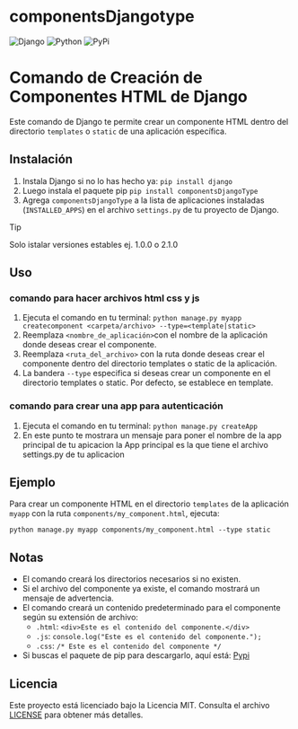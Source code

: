 # componentsDjangotype

<div style="center">
  <img src="https://img.shields.io/badge/django-%23092E20.svg?style=for-the-badge&logo=django&logoColor=white" alt="Django">
  <img src="https://img.shields.io/badge/python-3670A0?style=for-the-badge&logo=python&logoColor=ffdd54" alt="Python">
  <img src="https://img.shields.io/badge/pypi-%23ececec.svg?style=for-the-badge&logo=pypi&logoColor=1f73b7" alt="PyPi">
</div>

# Comando de Creación de Componentes HTML de Django

Este comando de Django te permite crear un componente HTML dentro del directorio `templates` o `static` de una aplicación específica.

## Instalación

1. Instala Django si no lo has hecho ya: `pip install django`
2. Luego instala el paquete pip `pip install componentsDjangoType`
3. Agrega `componentsDjangoType` a la lista de aplicaciones instaladas (`INSTALLED_APPS`) en el archivo `settings.py` de tu proyecto de Django.

> [!TIP]
> Solo istalar versiones estables ej. 1.0.0 o 2.1.0

## Uso

### comando para hacer archivos html css y js

1. Ejecuta el comando en tu terminal: `python manage.py myapp createcomponent <carpeta/archivo> --type=<template|static>`
2. Reemplaza `<nombre_de_aplicación>`con el nombre de la aplicación donde deseas crear el componente.
3. Reemplaza `<ruta_del_archivo>` con la ruta donde deseas crear el componente dentro del directorio templates o static de la aplicación.
4. La bandera `--type` especifica si deseas crear un componente en el directorio templates o static. Por defecto, se establece en template.

### comando para crear una app para autenticación

1. Ejecuta el comando en tu terminal: `python manage.py createApp`
2. En este punto te mostrara un mensaje para poner el nombre de la app principal de tu apicacion
la App principal es la que tiene el archivo settings.py de tu aplicacion

## Ejemplo

Para crear un componente HTML en el directorio `templates` de la aplicación `myapp` con la ruta `components/my_component.html`, ejecuta:
```
python manage.py myapp components/my_component.html --type static
```

## Notas

- El comando creará los directorios necesarios si no existen.
- Si el archivo del componente ya existe, el comando mostrará un mensaje de advertencia.
- El comando creará un contenido predeterminado para el componente según su extensión de archivo:
    - `.html`: `<div>Este es el contenido del componente.</div>`
    - `.js`: `console.log("Este es el contenido del componente.");`
    - `.css`: `/* Este es el contenido del componente */`
- Si buscas el paquete de pip para descargarlo, aquí está: [Pypi](https://pypi.org/project/componentsDjangoType/)

## Licencia

Este proyecto está licenciado bajo la Licencia MIT. Consulta el archivo [LICENSE](LICENSE) para obtener más detalles.
